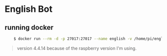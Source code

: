 # English Bot

## running docker
```bash
	$ docker run --rm -d -p 27017:27017 --name english -v /home/pi/english-mongo:/data/db arm64v8/mongo:4.4.14
```

> version 4.4.14 because of the raspberry version I'm using.

